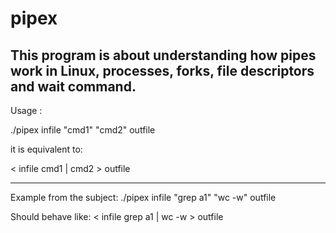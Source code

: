 # pipex

This program is about understanding how pipes work in Linux, processes, forks, file descriptors and wait command.
----------------------------------------------------------
Usage : 

./pipex infile "cmd1" "cmd2" outfile 

it is equivalent to:

< infile cmd1 | cmd2 > outfile

------------------------------------------------------------
Example from the subject: 
./pipex infile "grep a1" "wc -w" outfile

Should behave like: < infile grep a1 | wc -w > outfile
